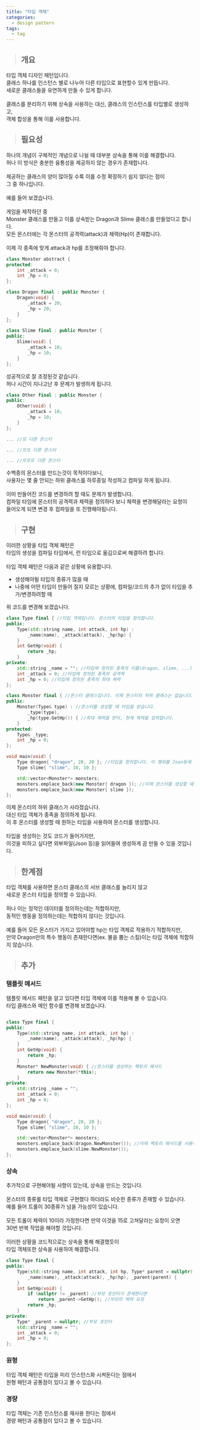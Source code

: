 ```yaml
---
title: "타입 객체"
categories:
  - design pattern
tags:
  - tag
---
```

> ## 개요

타입 객체 디자인 패턴입니다.<br>
클래스 하나를 인스턴스 별로 나누어 다른 타입으로 표현할수 있게 만듭니다.<br>
새로운 클래스들을 유연하게 만들 수 있게 합니다.<br>
<br>
클래스를 분리하기 위해 상속을 사용하는 대신, 클래스의 인스턴스를 타입별로 생성하고,<br>
객체 합성을 통해 이를 사용합니다.
> ## 필요성

하나의 개념이 구체적인 개념으로 나뉠 때 대부분 상속을 통해 이를 해결합니다.<br>
허나 이 방식은 충분한 융통성을 제공하지 않는 경우가 존재합니다.<br>
<br>
제공하는 클래스의 양이 많아질 수록 이를 수정 확장하기 쉽지 않다는 점이<br>
그 중 하나입니다.<br>
<br>
예를 들어 보겠습니다.<br>
<br>
게임을 제작하던 중<br>
Monster 클래스를 만들고 이를 상속받는 Dragon과 Slime 클래스를 만들었다고 합니다.<br>
모든 몬스터에는 각 몬스터의 공격력(attack)과 체력(Hp)이 존재합니다.<br>
<br>
이제 각 종족에 맞게 attack과 hp를 조정해줘야 합니다.
```cpp
class Monster abstract {
protected:
	int _attack = 0;
	int _hp = 0;
};
```
```cpp
class Dragon final : public Monster {
	Dragon(void) {
		_attack = 20;
		_hp = 20;
	}
};
```
```cpp
class Slime final : public Monster {
public:
	Slime(void) {
		_attack = 10;
		_hp = 10;
	}
};
```
성공적으로 잘 조정된것 같습니다.<br>
허나 시간이 지나고난 후 문제가 발생하게 됩니다.<br>
```cpp
class Other final : public Monster {
public:
	Other(void) {
		_attack = 10;
		_hp = 10;
	}
};
```
```cpp
... //또 다른 몬스터
```
```cpp
... //또또 다른 몬스터
```
```cpp
... //또또또 다른 몬스터
```
수백종의 몬스터를 만드는것이 목적이다보니,<br>
사용자는 몇 줄 안되는 하위 클래스를 하루종일 작성하고 컴파일 하게 됩니다.<br>
<br>
이미 만들어진 코드를 변경하려 할 때도 문제가 발생합니다.<br>
컴파일 타임에 몬스터의 공격력과 체력을 정의하다 보니 체력을 변경해달라는 요청이<br>
들어오게 되면 변경 후 컴파일을 또 진행해야됩니다.
> ## 구현

이러한 상황을 타입 객체 패턴은<br>
타입의 생성을 컴파일 타임에서, 런 타임으로 옮김으로써 해결하려 합니다.<br>
<br>
타입 객체 패턴은 다음과 같은 상황에 유용합니다.
- 생성해야될 타입의 종류가 많을 때
- 나중에 어떤 타입이 만들어 질지 모르는 상황에, 컴파일/코드의 추가 없이 타입을 추가/변경하려할 때

위 코드를 변경해 보겠습니다.
```cpp
class Type final { //타입 객체입니다. 몬스터의 타입을 정의합니다.
public:
	Type(std::string name, int attack, int hp) :
		_name(name), _attack(attack), _hp(hp) {
	}
	int GetHp(void) {
		return _hp;
	}
private:
	std::string _name = ""; //타입에 정의된 종족의 이름(dragon, slime, ...)
	int _attack = 0; //타입에 정의된 종족의 공격력
	int _hp = 0; //타입에 정의된 종족의 최대 체력
};
```
```cpp
class Monster final { //몬스터 클래스입니다. 이제 몬스터의 하위 클래스는 없습니다.
public:
	Monster(Type& type) : //몬스터를 생성할 때 타입을 받습니다.
		_type(type),
		_hp(type.GetHp()) { //최대 체력을 받아, 현재 체력을 입력합니다.
	}
protected:
	Type& _type;
	int _hp = 0;
};
```
```cpp
void main(void) {
	Type dragon{ "dragon", 20, 20 }; //타입을 정의합니다. 이 행위를 Json등에 맏기면 됩니다.
	Type slime{ "slime", 10, 10 };

	std::vector<Monster*> monsters;
	monsters.emplace_back(new Monster{ dragon }); //이제 몬스터를 생성할 때 타입을 사용합니다.
	monsters.emplace_back(new Monster{ slime });
};
```
이제 몬스터의 하위 클래스가 사라졌습니다.<br>
대신 타입 객체가 종족을 정의하게 됩니다.<br>
이 후 몬스터를 생성할 때 원하는 타입을 사용하여 몬스터를 생성합니다.<br>
<br>
타입을 생성하는 것도 코드가 들어가지만,<br>
이것을 피하고 싶다면 외부파일(Json 등)을 읽어들여 생성하게 끔 만들 수 있을 것입니다.
> ## 한계점

타입 객체를 사용하면 몬스터 클래스의 서브 클래스를 늘리지 않고<br>
새로운 몬스터 타입을 정의할 수 있습니다.<br>
<br>
허나 이는 정적인 데이터를 정의하는데는 적합하지만,<br>
동적인 행동을 정의하는데는 적합하지 않다는 것입니다.<br>
<br>
예를 들어 모든 몬스터가 가지고 있어야할 hp는 타입 객체로 적용하기 적합하지만,<br>
만약 Dragon만의 특수 행동이 존재한다면(ex. 불을 뿜는 스킬)이는 타입 객체에 적합하지 않습니다.
> ## 추가

### 템플릿 메서드
템플릿 메서드 패턴을 알고 있다면 타입 객체에 이를 적용해 볼 수 있습니다.<br>
타입 클래스와 메인 함수를 변경해 보겠습니다.
```cpp

class Type final {
public:
	Type(std::string name, int attack, int hp) :
		_name(name), _attack(attack), _hp(hp) {
	}
	int GetHp(void) {
		return _hp;
	}
	Monster* NewMonster(void) { //몬스터를 생성하는 팩토리 메서드
		return new Monster(*this);
	}
private:
	std::string _name = "";
	int _attack = 0;
	int _hp = 0;
};
```
```cpp
void main(void) {
	Type dragon{ "dragon", 20, 20 };
	Type slime{ "slime", 10, 10 };

	std::vector<Monster*> monsters;
	monsters.emplace_back(dragon.NewMonster()); //이제 팩토리 메서드를 사용하여 몬스터를 생성합니다.
	monsters.emplace_back(slime.NewMonster());
};
```
### 상속
추가적으로 구현해야될 사항이 있는데, 상속을 만드는 것입니다.<br>
<br>
몬스터의 종류를 타입 객체로 구현했다 하더라도 비슷한 종류가 존재할 수 있습니다.<br>
예를 들어 트롤이 30종류가 넘을 가능성이 있습니다.<br>
<br>
모든 트롤이 체력이 10이라 가정한다면 만약 이것을 15로 고쳐달라는 요청이 오면<br>
30번 반복 작업을 해야할 것입니다.<br>
<br>
이러한 상황을 코드적으로는 상속을 통해 해결했듯이<br>
타입 객체또한 상속을 사용하여 해결합니다. 
```cpp
class Type final {
public:
	Type(std::string name, int attack, int hp, Type* parent = nullptr) :
		_name(name), _attack(attack), _hp(hp), _parent(parent) {
	}
	int GetHp(void) {
		if (nullptr != _parent) //부모 포인터가 존재한다면
			return _parent->GetHp(); //부모의 체력 요청
		return _hp;
	}
private:
	Type* _parent = nullptr; //부모 포인터
	std::string _name = "";
	int _attack = 0;
	int _hp = 0;
};
```
### 원형
타입 객체 패턴은 타입을 미리 인스턴스화 시켜둔다는 점에서<br>
원형 패턴과 공통점이 있다고 볼 수 있습니다.
### 경량
타입 객체는 기존 인스턴스를 재사용 한다는 점에서<br>
경량 패턴과 공통점이 있다고 볼 수 있습니다.
